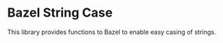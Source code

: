 Bazel String Case
=================

This library provides functions to Bazel to enable easy casing of strings.
